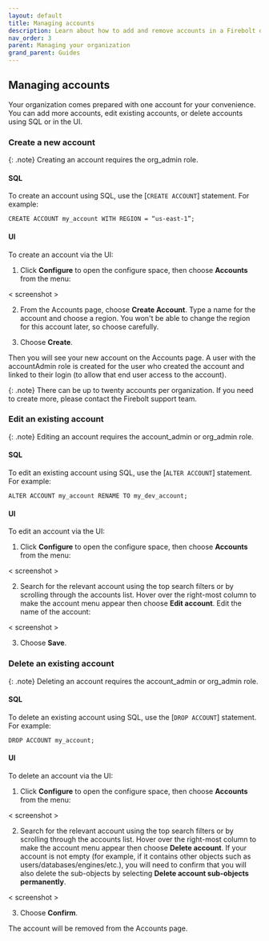 ```yaml
---
layout: default
title: Managing accounts
description: Learn about how to add and remove accounts in a Firebolt organization.
nav_order: 3
parent: Managing your organization
grand_parent: Guides
---
```


## Managing accounts

Your organization comes prepared with one account for your convenience. You can add more accounts, edit existing accounts, or delete accounts using SQL or in the UI.

### Create a new account

{: .note}
Creating an account requires the org_admin role.

#### SQL
 To create an account using SQL, use the [`CREATE ACCOUNT`] statement. For example:

```CREATE ACCOUNT my_account WITH REGION = “us-east-1”;```

#### UI 
To create an account via the UI:
1. Click **Configure** to open the configure space, then choose **Accounts** from the menu:

< screenshot >

2. From the Accounts page, choose **Create Account**.
Type a name for the account and choose a region. You won't be able to change the region for this account later, so choose carefully.

3. Choose **Create**. 

Then you will see your new account on the Accounts page. A user with the accountAdmin role is created for the user who created the account and linked to their login (to allow that end user access to the account).

{: .note}
There can be up to twenty accounts per organization. If you need to create more, please contact the Firebolt support team.

### Edit an existing account

{: .note}
Editing an account requires the account_admin or org_admin role.

#### SQL 
To edit an existing account using SQL, use the [`ALTER ACCOUNT`] statement. For example:

```ALTER ACCOUNT my_account RENAME TO my_dev_account;```

#### UI
To edit an account via the UI:
1. Click **Configure** to open the configure space, then choose **Accounts** from the menu:

< screenshot >

2. Search for the relevant account using the top search filters or by scrolling through the accounts list. Hover over the right-most column to make the account menu appear then choose **Edit account**.
Edit the name of the account:

< screenshot >

3. Choose **Save**. 

### Delete an existing account

{: .note}
Deleting an account requires the account_admin or org_admin role.

#### SQL 
To delete an existing account using SQL, use the [`DROP ACCOUNT`] statement. For example:

```DROP ACCOUNT my_account;```

#### UI
To delete an account via the UI:
1. Click **Configure** to open the configure space, then choose **Accounts** from the menu:

< screenshot >

2. Search for the relevant account using the top search filters or by scrolling through the accounts list. Hover over the right-most column to make the account menu appear then choose **Delete account**. 
If your account is not empty (for example, if it contains other objects such as users/databases/engines/etc.), you will need to confirm that you will also delete the sub-objects by selecting **Delete account sub-objects permanently**.

< screenshot >

3. Choose **Confirm**.

The account will be removed from the Accounts page.

